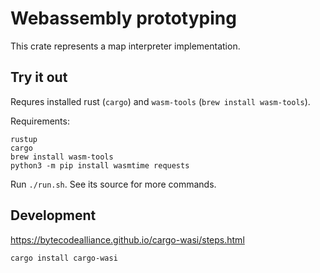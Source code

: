 # Webassembly prototyping

This crate represents a map interpreter implementation.

## Try it out

Requres installed rust (`cargo`) and `wasm-tools` (`brew install wasm-tools`).

Requirements:
```
rustup
cargo
brew install wasm-tools
python3 -m pip install wasmtime requests
```

Run `./run.sh`. See its source for more commands.

## Development

https://bytecodealliance.github.io/cargo-wasi/steps.html

```
cargo install cargo-wasi
```